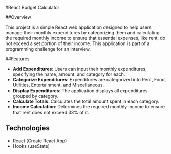 #React Budget Calculator

##Overview

This project is a simple React web application designed to help users manage their monthly expenditures by categorizing them and calculating the required monthly income to ensure that essential expenses, like rent, do not exceed a set portion of their income. This application is part of a programming challenge for an interview.

##Features

- **Add Expenditures**: Users can input their monthly expenditures, specifying the name, amount, and category for each.
- **Categorize Expenditures**: Expenditures are categorized into Rent, Food, Utilities, Entertainment, and Miscellaneous.
- **Display Expenditures**: The application displays all expenditures grouped by category.
- **Calculate Totals**: Calculates the total amount spent in each category.
- **Income Calculation**: Determines the required monthly income to ensure that rent does not exceed 33% of it.

## Technologies

- React (Create React App)
- Hooks (useState)
